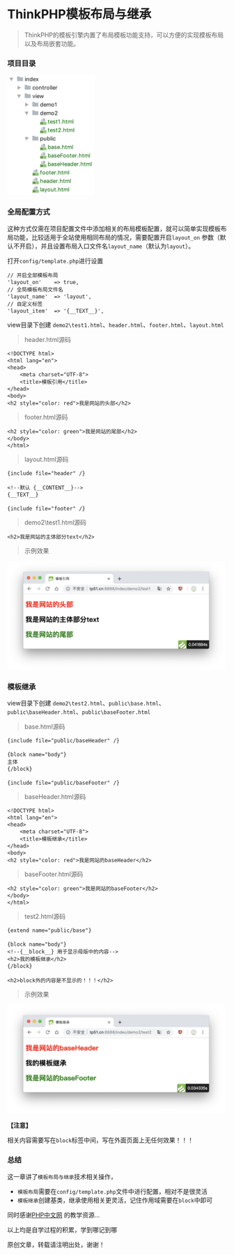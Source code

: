 # ThinkPHP模板布局与继承

> ThinkPHP的模板引擎内置了布局模板功能支持，可以方便的实现模板布局以及布局嵌套功能。

### 项目目录

<img src="img/项目目录.png" width=200>

### 全局配置方式

这种方式仅需在项目配置文件中添加相关的布局模板配置，就可以简单实现模板布局功能，比较适用于全站使用相同布局的情况，需要配置开启`layout_on` 参数（默认不开启），并且设置布局入口文件名`layout_name`（默认为`layout`）。

打开`config/template.php`进行设置

```
// 开启全部模板布局
'layout_on'    => true,
// 全局模板布局文件名
'layout_name'  => 'layout',
// 自定义标签
'layout_item'  => '{__TEXT__}',
```

view目录下创建 `demo2\test1.html`、`header.html`、`footer.html`、`layout.html`

> header.html源码

```
<!DOCTYPE html>
<html lang="en">
<head>
    <meta charset="UTF-8">
    <title>模板引用</title>
</head>
<body>
<h2 style="color: red">我是网站的头部</h2>
```

> footer.html源码

```
<h2 style="color: green">我是网站的尾部</h2>
</body>
</html>
```

> layout.html源码

```
{include file="header" /}

<!--默认 {__CONTENT__}-->
{__TEXT__}

{include file="footer" /}
```

> demo2\test1.html源码

```
<h2>我是网站的主体部分text</h2>
```

> 示例效果

<img src="img/自定义模板标签.png" width=500>

### 模板继承

view目录下创建 `demo2\test2.html`、`public\base.html`、`public\baseHeader.html`、`public\baseFooter.html`

> base.html源码

```
{include file="public/baseHeader" /}

{block name="body"}
主体
{/block}

{include file="public/baseFooter" /}
```

> baseHeader.html源码

```
<!DOCTYPE html>
<html lang="en">
<head>
    <meta charset="UTF-8">
    <title>模板继承</title>
</head>
<body>
<h2 style="color: red">我是网站的baseHeader</h2>
```

> baseFooter.html源码

```
<h2 style="color: green">我是网站的baseFooter</h2>
</body>
</html>
```

> test2.html源码

```
{extend name="public/base"}

{block name="body"}
<!--{__block__} 用于显示母版中的内容-->
<h2>我的模板继承</h2>
{/block}

<h2>block外的内容是不显示的！！！</h2>
```

> 示例效果

<img src="img/模板继承.png" width=500>

**【注意】**

相关内容需要写在`block`标签中间，写在外面页面上无任何效果！！！

### 总结

这一章讲了`模板布局与继承`技术相关操作，

* `模板布局`需要在`config/template.php`文件中进行配置，相对不是很灵活
* `模板继承`创建基类，继承使用相关更灵活，记住作用域需要在`block`中即可

同时感谢[PHP中文网](http://www.php.cn) 的教学资源...

以上均是自学过程的积累，学到哪记到哪

原创文章，转载请注明出处，谢谢！